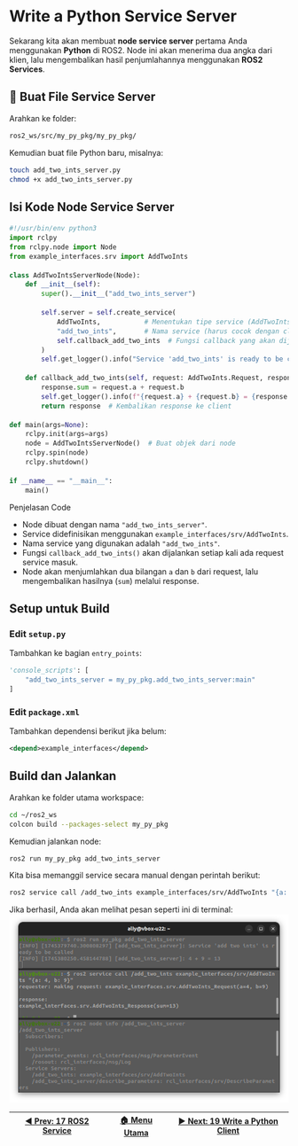 # Write a Python Service Server

Sekarang kita akan membuat **node service server** pertama Anda menggunakan **Python** di ROS2. Node ini akan menerima dua angka dari klien, lalu mengembalikan hasil penjumlahannya menggunakan **ROS2 Services**.

## 📁 Buat File Service Server

Arahkan ke folder:

```bash
ros2_ws/src/my_py_pkg/my_py_pkg/
```

Kemudian buat file Python baru, misalnya:

```bash
touch add_two_ints_server.py
chmod +x add_two_ints_server.py
```

## Isi Kode Node Service Server

```python
#!/usr/bin/env python3
import rclpy
from rclpy.node import Node
from example_interfaces.srv import AddTwoInts

class AddTwoIntsServerNode(Node):
    def __init__(self):
        super().__init__("add_two_ints_server")
        
        self.server = self.create_service(
            AddTwoInts,           # Menentukan tipe service (AddTwoInts)
            "add_two_ints",       # Nama service (harus cocok dengan client)
            self.callback_add_two_ints  # Fungsi callback yang akan dijalankan saat ada request
        )
        self.get_logger().info("Service 'add_two_ints' is ready to be called")
        
    def callback_add_two_ints(self, request: AddTwoInts.Request, response: AddTwoInts.Response):
        response.sum = request.a + request.b
        self.get_logger().info(f"{request.a} + {request.b} = {response.sum}")
        return response  # Kembalikan response ke client

def main(args=None):
    rclpy.init(args=args)
    node = AddTwoIntsServerNode()  # Buat objek dari node
    rclpy.spin(node)
    rclpy.shutdown()

if __name__ == "__main__":
    main()
```

Penjelasan Code

- Node dibuat dengan nama `"add_two_ints_server"`.
- Service didefinisikan menggunakan `example_interfaces/srv/AddTwoInts`.
- Nama service yang digunakan adalah `"add_two_ints"`.
- Fungsi `callback_add_two_ints()` akan dijalankan setiap kali ada request service masuk.
- Node akan menjumlahkan dua bilangan `a` dan `b` dari request, lalu mengembalikan hasilnya (`sum`) melalui response.

## Setup untuk Build

### Edit `setup.py`

Tambahkan ke bagian `entry_points`:

```python
'console_scripts': [
    "add_two_ints_server = my_py_pkg.add_two_ints_server:main"
]
```

### Edit `package.xml`

Tambahkan dependensi berikut jika belum:

```xml
<depend>example_interfaces</depend>
```

## Build dan Jalankan

Arahkan ke folder utama workspace:

```bash
cd ~/ros2_ws
colcon build --packages-select my_py_pkg
```

Kemudian jalankan node:

```bash
ros2 run my_py_pkg add_two_ints_server
```

Kita bisa memanggil service secara manual dengan perintah berikut:

```bash
ros2 service call /add_two_ints example_interfaces/srv/AddTwoInts "{a: 4, 9: 7}"
```

Jika berhasil, Anda akan melihat pesan seperti ini di terminal:
![terminal python server](/assets/terminal_python_server.png)


| [◀️ Prev: 17 ROS2 Service](../17_ros2_service/) | [🏠 Menu Utama](/) | [▶️ Next: 19 Write a Python Client](../19_python_client/) |
| ---------------------------------------------- | ----------------- | -------------------------------------------------------- |
